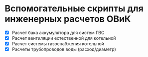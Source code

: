 # Вспомогательные скрипты для инженерных расчетов ОВиК 

- [x] Расчет бака аккумулятора для систем ГВС
- [x] Расчет вентиляции естественной для котельной
- [x] Расчет системы газоснабжения котельной
- [x] Расчеты трубопроводов воды (расход/диаметр)
